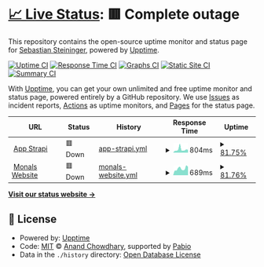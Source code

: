# [📈 Live Status](https://BatchCloud.github.io/uptime): <!--live status--> **🟥 Complete outage**

This repository contains the open-source uptime monitor and status page for [Sebastian Steininger](https://batchcloud.de/), powered by [Upptime](https://github.com/upptime/upptime).

[![Uptime CI](https://github.com/BatchCloud/uptime/workflows/Uptime%20CI/badge.svg)](https://github.com/BatchCloud/uptime/actions?query=workflow%3A%22Uptime+CI%22)
[![Response Time CI](https://github.com/BatchCloud/uptime/workflows/Response%20Time%20CI/badge.svg)](https://github.com/BatchCloud/uptime/actions?query=workflow%3A%22Response+Time+CI%22)
[![Graphs CI](https://github.com/BatchCloud/uptime/workflows/Graphs%20CI/badge.svg)](https://github.com/BatchCloud/uptime/actions?query=workflow%3A%22Graphs+CI%22)
[![Static Site CI](https://github.com/BatchCloud/uptime/workflows/Static%20Site%20CI/badge.svg)](https://github.com/BatchCloud/uptime/actions?query=workflow%3A%22Static+Site+CI%22)
[![Summary CI](https://github.com/BatchCloud/uptime/workflows/Summary%20CI/badge.svg)](https://github.com/BatchCloud/uptime/actions?query=workflow%3A%22Summary+CI%22)

With [Upptime](https://upptime.js.org), you can get your own unlimited and free uptime monitor and status page, powered entirely by a GitHub repository. We use [Issues](https://github.com/BatchCloud/uptime/issues) as incident reports, [Actions](https://github.com/BatchCloud/uptime/actions) as uptime monitors, and [Pages](https://BatchCloud.github.io/uptime) for the status page.

<!--start: status pages-->
<!-- This summary is generated by Upptime (https://github.com/upptime/upptime) -->
<!-- Do not edit this manually, your changes will be overwritten -->
<!-- prettier-ignore -->
| URL | Status | History | Response Time | Uptime |
| --- | ------ | ------- | ------------- | ------ |
| <img alt="" src="https://icons.duckduckgo.com/ip3/strapi.app.batchcloud.de.ico" height="13"> [App Strapi](https://strapi.app.batchcloud.de/) | 🟥 Down | [app-strapi.yml](https://github.com/BatchCloud/uptime/commits/HEAD/history/app-strapi.yml) | <details><summary><img alt="Response time graph" src="./graphs/app-strapi/response-time-week.png" height="20"> 804ms</summary><br><a href="https://BatchCloud.github.io/uptime/history/app-strapi"><img alt="Response time 585" src="https://img.shields.io/endpoint?url=https%3A%2F%2Fraw.githubusercontent.com%2FBatchCloud%2Fuptime%2FHEAD%2Fapi%2Fapp-strapi%2Fresponse-time.json"></a><br><a href="https://BatchCloud.github.io/uptime/history/app-strapi"><img alt="24-hour response time 0" src="https://img.shields.io/endpoint?url=https%3A%2F%2Fraw.githubusercontent.com%2FBatchCloud%2Fuptime%2FHEAD%2Fapi%2Fapp-strapi%2Fresponse-time-day.json"></a><br><a href="https://BatchCloud.github.io/uptime/history/app-strapi"><img alt="7-day response time 804" src="https://img.shields.io/endpoint?url=https%3A%2F%2Fraw.githubusercontent.com%2FBatchCloud%2Fuptime%2FHEAD%2Fapi%2Fapp-strapi%2Fresponse-time-week.json"></a><br><a href="https://BatchCloud.github.io/uptime/history/app-strapi"><img alt="30-day response time 617" src="https://img.shields.io/endpoint?url=https%3A%2F%2Fraw.githubusercontent.com%2FBatchCloud%2Fuptime%2FHEAD%2Fapi%2Fapp-strapi%2Fresponse-time-month.json"></a><br><a href="https://BatchCloud.github.io/uptime/history/app-strapi"><img alt="1-year response time 585" src="https://img.shields.io/endpoint?url=https%3A%2F%2Fraw.githubusercontent.com%2FBatchCloud%2Fuptime%2FHEAD%2Fapi%2Fapp-strapi%2Fresponse-time-year.json"></a></details> | <details><summary><a href="https://BatchCloud.github.io/uptime/history/app-strapi">81.75%</a></summary><a href="https://BatchCloud.github.io/uptime/history/app-strapi"><img alt="All-time uptime 93.36%" src="https://img.shields.io/endpoint?url=https%3A%2F%2Fraw.githubusercontent.com%2FBatchCloud%2Fuptime%2FHEAD%2Fapi%2Fapp-strapi%2Fuptime.json"></a><br><a href="https://BatchCloud.github.io/uptime/history/app-strapi"><img alt="24-hour uptime 0.00%" src="https://img.shields.io/endpoint?url=https%3A%2F%2Fraw.githubusercontent.com%2FBatchCloud%2Fuptime%2FHEAD%2Fapi%2Fapp-strapi%2Fuptime-day.json"></a><br><a href="https://BatchCloud.github.io/uptime/history/app-strapi"><img alt="7-day uptime 81.75%" src="https://img.shields.io/endpoint?url=https%3A%2F%2Fraw.githubusercontent.com%2FBatchCloud%2Fuptime%2FHEAD%2Fapi%2Fapp-strapi%2Fuptime-week.json"></a><br><a href="https://BatchCloud.github.io/uptime/history/app-strapi"><img alt="30-day uptime 95.70%" src="https://img.shields.io/endpoint?url=https%3A%2F%2Fraw.githubusercontent.com%2FBatchCloud%2Fuptime%2FHEAD%2Fapi%2Fapp-strapi%2Fuptime-month.json"></a><br><a href="https://BatchCloud.github.io/uptime/history/app-strapi"><img alt="1-year uptime 93.36%" src="https://img.shields.io/endpoint?url=https%3A%2F%2Fraw.githubusercontent.com%2FBatchCloud%2Fuptime%2FHEAD%2Fapi%2Fapp-strapi%2Fuptime-year.json"></a></details>
| <img alt="" src="https://icons.duckduckgo.com/ip3/monals.lol.ico" height="13"> [Monals Website](https://monals.lol/) | 🟥 Down | [monals-website.yml](https://github.com/BatchCloud/uptime/commits/HEAD/history/monals-website.yml) | <details><summary><img alt="Response time graph" src="./graphs/monals-website/response-time-week.png" height="20"> 689ms</summary><br><a href="https://BatchCloud.github.io/uptime/history/monals-website"><img alt="Response time 677" src="https://img.shields.io/endpoint?url=https%3A%2F%2Fraw.githubusercontent.com%2FBatchCloud%2Fuptime%2FHEAD%2Fapi%2Fmonals-website%2Fresponse-time.json"></a><br><a href="https://BatchCloud.github.io/uptime/history/monals-website"><img alt="24-hour response time 0" src="https://img.shields.io/endpoint?url=https%3A%2F%2Fraw.githubusercontent.com%2FBatchCloud%2Fuptime%2FHEAD%2Fapi%2Fmonals-website%2Fresponse-time-day.json"></a><br><a href="https://BatchCloud.github.io/uptime/history/monals-website"><img alt="7-day response time 689" src="https://img.shields.io/endpoint?url=https%3A%2F%2Fraw.githubusercontent.com%2FBatchCloud%2Fuptime%2FHEAD%2Fapi%2Fmonals-website%2Fresponse-time-week.json"></a><br><a href="https://BatchCloud.github.io/uptime/history/monals-website"><img alt="30-day response time 653" src="https://img.shields.io/endpoint?url=https%3A%2F%2Fraw.githubusercontent.com%2FBatchCloud%2Fuptime%2FHEAD%2Fapi%2Fmonals-website%2Fresponse-time-month.json"></a><br><a href="https://BatchCloud.github.io/uptime/history/monals-website"><img alt="1-year response time 677" src="https://img.shields.io/endpoint?url=https%3A%2F%2Fraw.githubusercontent.com%2FBatchCloud%2Fuptime%2FHEAD%2Fapi%2Fmonals-website%2Fresponse-time-year.json"></a></details> | <details><summary><a href="https://BatchCloud.github.io/uptime/history/monals-website">81.76%</a></summary><a href="https://BatchCloud.github.io/uptime/history/monals-website"><img alt="All-time uptime 93.39%" src="https://img.shields.io/endpoint?url=https%3A%2F%2Fraw.githubusercontent.com%2FBatchCloud%2Fuptime%2FHEAD%2Fapi%2Fmonals-website%2Fuptime.json"></a><br><a href="https://BatchCloud.github.io/uptime/history/monals-website"><img alt="24-hour uptime 0.00%" src="https://img.shields.io/endpoint?url=https%3A%2F%2Fraw.githubusercontent.com%2FBatchCloud%2Fuptime%2FHEAD%2Fapi%2Fmonals-website%2Fuptime-day.json"></a><br><a href="https://BatchCloud.github.io/uptime/history/monals-website"><img alt="7-day uptime 81.76%" src="https://img.shields.io/endpoint?url=https%3A%2F%2Fraw.githubusercontent.com%2FBatchCloud%2Fuptime%2FHEAD%2Fapi%2Fmonals-website%2Fuptime-week.json"></a><br><a href="https://BatchCloud.github.io/uptime/history/monals-website"><img alt="30-day uptime 95.76%" src="https://img.shields.io/endpoint?url=https%3A%2F%2Fraw.githubusercontent.com%2FBatchCloud%2Fuptime%2FHEAD%2Fapi%2Fmonals-website%2Fuptime-month.json"></a><br><a href="https://BatchCloud.github.io/uptime/history/monals-website"><img alt="1-year uptime 93.39%" src="https://img.shields.io/endpoint?url=https%3A%2F%2Fraw.githubusercontent.com%2FBatchCloud%2Fuptime%2FHEAD%2Fapi%2Fmonals-website%2Fuptime-year.json"></a></details>

<!--end: status pages-->

[**Visit our status website →**](https://BatchCloud.github.io/uptime)

## 📄 License

- Powered by: [Upptime](https://github.com/upptime/upptime)
- Code: [MIT](./LICENSE) © [Anand Chowdhary](https://anandchowdhary.com), supported by [Pabio](https://pabio.com)
- Data in the `./history` directory: [Open Database License](https://opendatacommons.org/licenses/odbl/1-0/)
